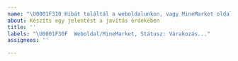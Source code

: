 ```yaml
---
name: "\U0001F310 Hibát találtál a weboldalunkon, vagy MineMarket oldalunkon?"
about: Készíts egy jelentést a javítás érdekében
title: ''
labels: "\U0001F30F  Weboldal/MineMarket, Státusz: Várakozás..."
assignees: ''

---
```




